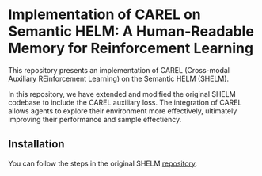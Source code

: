 # Implementation of CAREL on Semantic HELM: A Human-Readable Memory for Reinforcement Learning

This repository presents an implementation of CAREL (Cross-modal Auxiliary REinforcement Learning) on the Semantic HELM (SHELM).  

In this repository, we have extended and modified the original SHELM codebase to include the CAREL auxiliary loss. The integration of CAREL allows agents to explore their environment more effectively, ultimately improving their performance and sample effectiency.

## Installation

You can follow the steps in the original SHELM [repository](https://github.com/ml-jku/helm).
